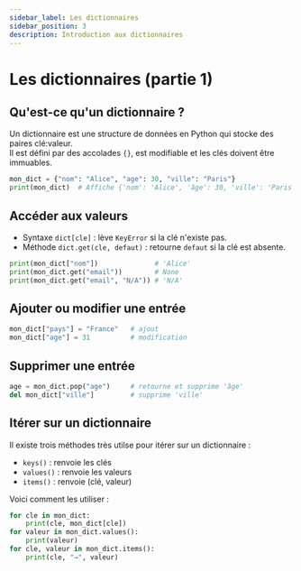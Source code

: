 ```yaml
---
sidebar_label: Les dictionnaires
sidebar_position: 3
description: Introduction aux dictionnaires
---
```

# Les dictionnaires (partie 1)

## Qu'est-ce qu'un dictionnaire ?

Un dictionnaire est une structure de données en Python qui stocke des paires clé:valeur.  
Il est défini par des accolades `{}`, est modifiable et les clés doivent être immuables.

```python
mon_dict = {"nom": "Alice", "age": 30, "ville": "Paris"}
print(mon_dict)  # Affiche {'nom': 'Alice', 'âge': 30, 'ville': 'Paris'}
```

## Accéder aux valeurs

- Syntaxe `dict[cle]` : lève `KeyError` si la clé n'existe pas.  
- Méthode `dict.get(cle, defaut)` : retourne `defaut` si la clé est absente.

```python
print(mon_dict["nom"])              # 'Alice'
print(mon_dict.get("email"))        # None
print(mon_dict.get("email", "N/A")) # 'N/A'
```

## Ajouter ou modifier une entrée

```python
mon_dict["pays"] = "France"   # ajout
mon_dict["age"] = 31          # modification
```

## Supprimer une entrée

```python
age = mon_dict.pop("age")     # retourne et supprime 'âge'
del mon_dict["ville"]         # supprime 'ville'
```

## Itérer sur un dictionnaire

Il existe trois méthodes très utilse pour itérer sur un dictionnaire :

- `keys()`   : renvoie les clés  
- `values()` : renvoie les valeurs  
- `items()`  : renvoie (clé, valeur)  

Voici comment les utiliser :

```python
for cle in mon_dict:
    print(cle, mon_dict[cle])
for valeur in mon_dict.values():
    print(valeur)
for cle, valeur in mon_dict.items():
    print(cle, "→", valeur)
```


